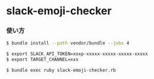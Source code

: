 # slack-emoji-checker

### 使い方

```bash
$ bundle install --path vendor/bundle --jobs 4

$ export SLACK_API_TOKEN=xoxp-xxxxx-xxxxx-xxxxx-xxxxx
$ export TARGET_CHANNEL=xxx

$ bundle exec ruby slack-emoji-checker.rb
```
